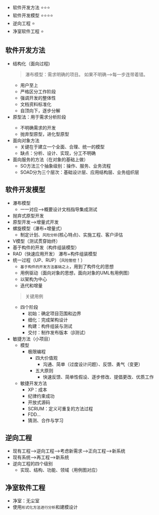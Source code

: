 
- 软件开发方法 ⭐⭐⭐
- 软件开发模型 ⭐⭐⭐⭐
- 逆向工程 ⭐
- 净室软件工程 ⭐

## 软件开发方法
- 结构化（面向过程)
  > 瀑布模型：需求明确的项目。
  > 如果不明确-->每一步连带着错。
  - 用户至上
  - 严格区分工作阶段
  - 强调开发的整体性
  - 文档资料标准化
  - 自顶向下，逐步分解
- 原型法：用于需求分析阶段
  > 
  - 不明确需求的开发
  - 抛弃型原型，进化型原型
- 面向对象方法
  - 关键在于建立一个全面、合理、统一的模型
  - 缺点：分析、设计、实现，分工不明确
- 面向服务的方法（在对象的基础上做）
  - SO方法三个抽象级别：操作、服务、业务流程
  - SOAD分为三个层次：基础设计层、应用结构层、业务组织层 

## 软件开发模型
- 瀑布模型
  - 一一对应-->概要设计文档指导集成测试
- 抛弃式原型开发
- 原型开发-->增量式开发
- 螺旋模型（瀑布+增量式）
  - 制定计划、`风险分析`(核心特点)、实施工程、客户评估
- V模型（测试贯穿始终）
- 基于构件的开发（构件组装模型）
- RAD（快速应用开发） 瀑布+构件组装模型
- 统一过程（UP、RUP）（`风险管控`！）
    - `基于构件的开发方法基础之上`，用到了构件化的思想
    - 用例驱动（面向对象的思想，面向对象的UML有用例图）
    - 以架构为中心
    - 迭代和增量
  > 关键用例
  - 四个阶段
    - 初始：确定项目范围和边界
    - 细化：完成架构设计
    - 构建：构件组装与测试
    - 交付：制作发布版本（β测试）
- 敏捷方法（小项目）
  - 模型
    - 极限编程
      - 四大价值观
        - 沟通、简单（过度设计问题）、反馈、勇气（变更）
      - 五大原则 
        - 快速反馈、简单性假设、逐步修改、提倡更改、优质工作
  - 敏捷开发方法
    - XP：成本
    - 纪律约束成功
    - 开放式源码
    - SCRUM：定义可重复的方法过程
    - FDD...
    - 猜测、合作与学习


## 逆向工程
- 现有工程-->逆向工程-->考虑新需求-->正向工程-->新系统
- 现有系统-->再工程-->新系统
- 逆向工程的四个级别
  - 实现、结构、功能、领域（用例图对应）

## 净室软件工程
- 净室：无尘室
- 使用`形式化方法进行分析`和建模设计
